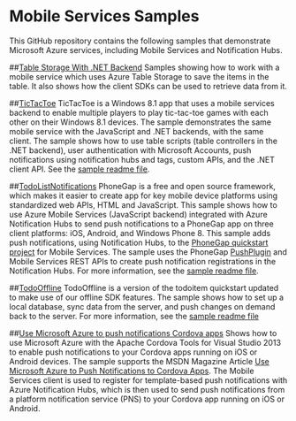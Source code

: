 # Mobile Services Samples 
This GitHub repository contains the following samples that demonstrate Microsoft Azure services, including Mobile Services and Notification Hubs. 

##[Table Storage With .NET Backend](./NetBackendWithTableStorage)
Samples showing how to work with a mobile service which uses Azure Table Storage to save the items in the table. It also shows how the client SDKs can be used to retrieve data from it.

##[TicTacToe](./TicTacToe)
TicTacToe is a Windows 8.1 app that uses a mobile services backend to enable multiple players to play tic-tac-toe games with each other on their Windows 8.1 devices. The sample demonstrates the same mobile service with the JavaScript and .NET backends, with the same client. The sample shows how to use table scripts (table controllers in the .NET backend), user authentication with Microsoft Accounts, push notifications using notification hubs and tags, custom APIs, and the .NET client API. See the [sample readme file](./TicTacToe/readme.md).

##[TodoListNotifications](./TodoListNotifications/readme.md) 
PhoneGap is a free and open source framework, which makes it easier to create app for key mobile device platforms using standardized web APIs, HTML and JavaScript. This sample shows how to use Azure Mobile Services (JavaScript backend) integrated with Azure Notification Hubs to send push notifications to a PhoneGap app on three client platforms: iOS, Android, and Windows Phone 8. This sample adds push notifications, using Notification Hubs, to the [PhoneGap quickstart project](http://azure.microsoft.com/en-us/documentation/articles/mobile-services-javascript-backend-phonegap-get-started/) for Mobile Services. The sample uses the PhoneGap [PushPlugin](https://github.com/phonegap-build/PushPlugin) and Mobile Services REST APIs to create push notification registrations in the Notification Hubs. For more information, see the [sample readme file](./TodoListNotifications/readme.md).

##[TodoOffline](./TodoOffline)
TodoOffline is a version of the todoitem quickstart updated to make use of our offline SDK features. The sample shows how to set up a local database, sync data from the server, and push changes on demand back to the server. For more information, see the [sample readme file](./TodoOffline/iOS/Readme.md)

##[Use Microsoft Azure to push notifications Cordova apps](./CordovaNotificationsArticle)
Shows how to use Microsoft Azure with the Apache Cordova Tools for Visual Studio 2013 to enable push notifications to your Cordova apps running on iOS or Android devices. The sample supports the MSDN Magazine Article [Use Microsoft Azure to Push Notifications to Cordova Apps](http://aka.ms/yh3uh5). The Mobile Services client is used to register for template-based push notifications with Azure Notification Hubs, which is then used to send push notifications from a platform notification service (PNS) to your Cordova app running on iOS or Android.

